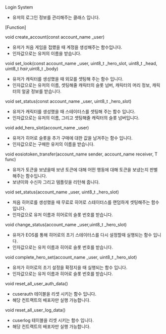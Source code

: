 Login System

- 유저의 로그인 정보를 관리해주는 클래스 입니다.


[Function]

void create_account(const account_name _user)

- 유저가 처음 게임을 접헀을 때 계정을 생성해주는 함수입니다.
- 인자값으로는 유저의 이름을 받습니다.

void set_look(const account_name _user, uint8_t _hero_slot, uint8_t _head, uint8_t _hair_,uint8_t _body)

- 유저가 캐릭터를 생성했을 때 외모를 셋팅해 주는 함수 입니다.
- 인자값으로는 유저의 이름, 셋팅해줄 캐릭터의 슬롯 넘버, 캐릭터의 머리 정보, 캐릭터의 얼굴 정보를 받습니다.
 
void set_status(const account_name _user, uint8_t _hero_slot)
 
- 유저가 캐릭터를 생성했을 때 스테이터스를 셋팅해 주는 함수 입니다.
- 인자값으로는 유저의 이름, 그리고 셋팅해줄 캐릭터의 슬롯 넘버입니다.
 

void add_hero_slot(account_name _user)

- 유저가 히어로 슬롯을 추가 구매에 대한 값을 남겨주는 함수 입니다.
- 인자값으로는 구매한 유저의 이름을 받습니다.


void eosiotoken_transfer(account_name sender, account_name receiver, T func) 

 - 유저가 토큰을 보냈을때 보낸 토큰에 대해 어떤 행동에 대해 토큰을 보냈는지 판별해주는 함수입니다.
 - 보낸이와 수신자 그리고 템플릿을 리턴해 줍니다.



void set_status(account_name _user, uint8_t _hero_slot)

- 처음 히어로를 생성했을 때 무료로 히어로 스테이터스를 랜덤하게 셋팅해주는 함수 입니다.
- 인자값으로 유저 이름과 히어로의 슬롯 번호를 받습니다.

void change_status(account_name _user,uint8_t _hero_slot)

- 유저가 EOS를 통해 히어로의 초기 스테이터스를 다시 설정할때 실행되는 함수 입니다.
- 인자값으로는 유저 이름과 히어로 슬롯 번호를 받습니다.

void complete_hero_set(account_name _user, uint8_t _hero_slot)

- 유저가 히어로의 초기 설정을 확정지을 때 실행되는 함수 입니다.
- 인자값으로는 유저 이름과 히어로 슬롯 번호를 받습니다. 

void reset_all_user_auth_data()

- cuserauth 테이블을 리셋 시키는 함수 입니다.
- 해당 컨트랙트의 배포자만 실행 가능합니다.

void reset_all_user_log_data()

- cuserlog  테이블을 리셋 시키는 함수 입니다.
- 해당 컨트랙트의 배포자만 실행 가능합니다.